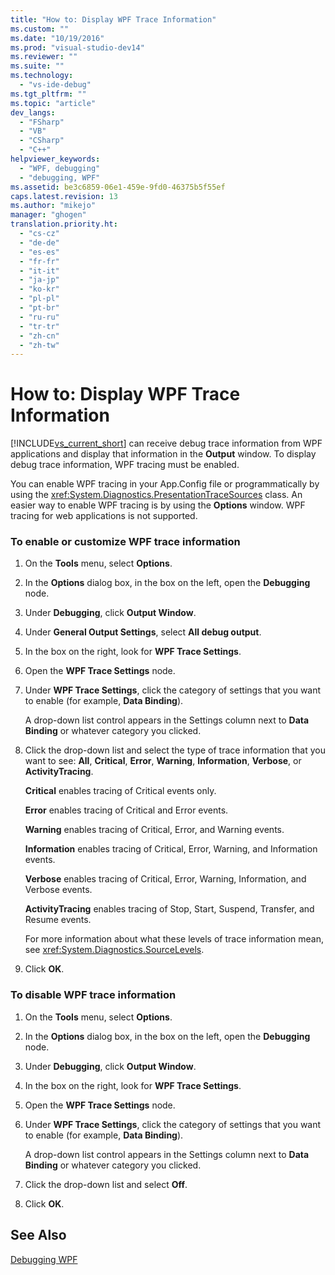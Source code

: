 ```yaml
---
title: "How to: Display WPF Trace Information"
ms.custom: ""
ms.date: "10/19/2016"
ms.prod: "visual-studio-dev14"
ms.reviewer: ""
ms.suite: ""
ms.technology: 
  - "vs-ide-debug"
ms.tgt_pltfrm: ""
ms.topic: "article"
dev_langs: 
  - "FSharp"
  - "VB"
  - "CSharp"
  - "C++"
helpviewer_keywords: 
  - "WPF, debugging"
  - "debugging, WPF"
ms.assetid: be3c6859-06e1-459e-9fd0-46375b5f55ef
caps.latest.revision: 13
ms.author: "mikejo"
manager: "ghogen"
translation.priority.ht: 
  - "cs-cz"
  - "de-de"
  - "es-es"
  - "fr-fr"
  - "it-it"
  - "ja-jp"
  - "ko-kr"
  - "pl-pl"
  - "pt-br"
  - "ru-ru"
  - "tr-tr"
  - "zh-cn"
  - "zh-tw"
---
```

# How to: Display WPF Trace Information
[!INCLUDE[vs_current_short](../code-quality/includes/vs_current_short_md.md)] can receive debug trace information from WPF applications and display that information in the **Output** window. To display debug trace information, WPF tracing must be enabled.  
  
 You can enable WPF tracing in your App.Config file or programmatically by using the <xref:System.Diagnostics.PresentationTraceSources> class. An easier way to enable WPF tracing is by using the **Options** window. WPF tracing for web applications is not supported.  
  
### To enable or customize WPF trace information  
  
1.  On the **Tools** menu, select **Options**.  
  
2.  In the **Options** dialog box, in the box on the left, open the **Debugging** node.  
  
3.  Under **Debugging**, click **Output Window**.  
  
4.  Under **General Output Settings**, select **All debug output**.  
  
5.  In the box on the right, look for **WPF Trace Settings**.  
  
6.  Open the **WPF Trace Settings** node.  
  
7.  Under **WPF Trace Settings**, click the category of settings that you want to enable (for example, **Data Binding**).  
  
     A drop-down list control appears in the Settings column next to **Data Binding** or whatever category you clicked.  
  
8.  Click the drop-down list and select the type of trace information that you want to see: **All**, **Critical**, **Error**, **Warning**, **Information**, **Verbose**, or **ActivityTracing**.  
  
     **Critical** enables tracing of Critical events only.  
  
     **Error** enables tracing of Critical and Error events.  
  
     **Warning** enables tracing of Critical, Error, and Warning events.  
  
     **Information** enables tracing of Critical, Error, Warning, and Information events.  
  
     **Verbose** enables tracing of Critical, Error, Warning, Information, and Verbose events.  
  
     **ActivityTracing** enables tracing of Stop, Start, Suspend, Transfer, and Resume events.  
  
     For more information about what these levels of trace information mean, see <xref:System.Diagnostics.SourceLevels>.  
  
9. Click **OK**.  
  
### To disable WPF trace information  
  
1.  On the **Tools** menu, select **Options**.  
  
2.  In the **Options** dialog box, in the box on the left, open the **Debugging** node.  
  
3.  Under **Debugging**, click **Output Window**.  
  
4.  In the box on the right, look for **WPF Trace Settings**.  
  
5.  Open the **WPF Trace Settings** node.  
  
6.  Under **WPF Trace Settings**, click the category of settings that you want to enable (for example, **Data Binding**).  
  
     A drop-down list control appears in the Settings column next to **Data Binding** or whatever category you clicked.  
  
7.  Click the drop-down list and select **Off**.  
  
8.  Click **OK**.  
  
## See Also  
 [Debugging WPF](../debugger/debugging-wpf.md)